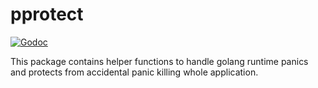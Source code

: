 pprotect
========

[![Godoc](http://img.shields.io/badge/godoc-reference-blue.svg?style=flat)](https://godoc.org/github.com/fln/pprotect)

This package contains helper functions to handle golang runtime panics and
protects from accidental panic killing whole application.
